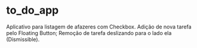 # to_do_app

Aplicativo para listagem de afazeres com Checkbox.
Adição de nova tarefa pelo Floating Button;
Remoção de tarefa deslizando para o lado ela (Dismissible).
